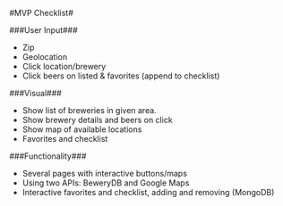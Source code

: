 #MVP Checklist#

###User Input###
+ Zip
+ Geolocation
+ Click location/brewery
+ Click beers on listed & favorites (append to checklist)

###Visual###
+ Show list of breweries in given area.
+ Show brewery details and beers on click
+ Show map of available locations
+ Favorites and checklist

###Functionality###
+ Several pages with interactive buttons/maps
+ Using two APIs: BeweryDB and Google Maps
+ Interactive favorites and checklist, adding and removing (MongoDB)
